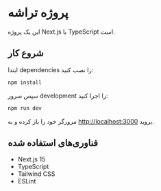 # پروژه تراشه

این یک پروژه Next.js با TypeScript است.

## شروع کار

ابتدا dependencies را نصب کنید:

```bash
npm install
```

سپس سرور development را اجرا کنید:

```bash
npm run dev
```

مرورگر خود را باز کرده و به [http://localhost:3000](http://localhost:3000) بروید.

## فناوری‌های استفاده شده

- Next.js 15
- TypeScript
- Tailwind CSS
- ESLint